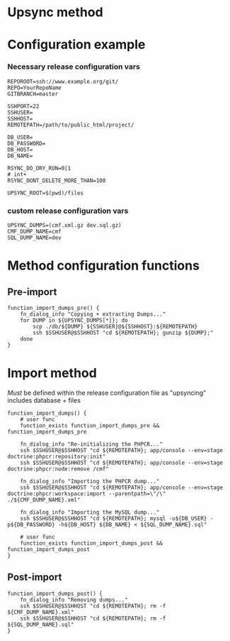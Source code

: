 # Upsync method

# Configuration example

### Necessary release configuration vars

    REPOROOT=ssh://www.example.org/git/
    REPO=YourRepoName
    GITBRANCH=master

    SSHPORT=22
    SSHUSER=
    SSHHOST=
    REMOTEPATH=/path/to/public_html/project/

    DB_USER=
    DB_PASSWORD=
    DB_HOST=
    DB_NAME=

    RSYNC_DO_DRY_RUN=0|1
    # int+
    RSYNC_DONT_DELETE_MORE_THAN=100

    UPSYNC_ROOT=$(pwd)/files

### custom release configuration vars

    UPSYNC_DUMPS=(cmf.xml.gz dev.sql.gz)
    CMF_DUMP_NAME=cmf
    SQL_DUMP_NAME=dev



# Method configuration functions

## Pre-import

    function_import_dumps_pre() {
        fn_dialog_info "Copying + extracting Dumps..."
        for DUMP in ${UPSYNC_DUMPS[*]}; do
            scp ./db/${DUMP} ${SSHUSER}@${SSHHOST}:${REMOTEPATH}
            ssh $SSHUSER@$SSHHOST "cd ${REMOTEPATH}; gunzip ${DUMP};"
        done
    }

# Import method

*Must* be defined within the release configuration file as "upsyncing" includes database + files

    function_import_dumps() {
        # user func
        function_exists function_import_dumps_pre && function_import_dumps_pre

        fn_dialog_info "Re-initializing the PHPCR..."
        ssh $SSHUSER@$SSHHOST "cd ${REMOTEPATH}; app/console --env=stage doctrine:phpcr:repository:init"
        ssh $SSHUSER@$SSHHOST "cd ${REMOTEPATH}; app/console --env=stage doctrine:phpcr:node:remove /cmf"

        fn_dialog_info "Importing the PHPCR dump..."
        ssh $SSHUSER@$SSHHOST "cd ${REMOTEPATH}; app/console --env=stage doctrine:phpcr:workspace:import --parentpath=\"/\" ./${CMF_DUMP_NAME}.xml"

        fn_dialog_info "Importing the MySQL dump..."
        ssh $SSHUSER@$SSHHOST "cd ${REMOTEPATH}; mysql -u${DB_USER} -p${DB_PASSWORD} -h${DB_HOST} ${DB_NAME} < ${SQL_DUMP_NAME}.sql"

        # user func
        function_exists function_import_dumps_post && function_import_dumps_post
    }

## Post-import

    function_import_dumps_post() {
        fn_dialog_info "Removing dumps..."
        ssh $SSHUSER@$SSHHOST "cd ${REMOTEPATH}; rm -f ${CMF_DUMP_NAME}.xml"
        ssh $SSHUSER@$SSHHOST "cd ${REMOTEPATH}; rm -f ${SQL_DUMP_NAME}.sql"
    }
